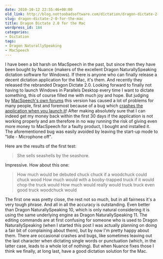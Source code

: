 ```yaml
---
date: 2010-10-12 22:55:46+00:00
old_link: http://blog.nottoobadsoftware.com/dictation/dragon-dictate-2-0-for-the-mac/
slug: dragon-dictate-2-0-for-the-mac
title: Dragon Dictate 2.0 for the Mac
wordpress_id: 184
categories:
- Dictation
tags:
- Dragon NaturallySpeaking
- MacSpeech
---
```


I have been a bit harsh on MacSpeech in the past, but since then they have been bought by Nuance (makers of the excellent Dragon NaturallySpeaking dictation software for Windows). If there is anyone who can finally release a decent dictation application for the Mac, it's them. And recently they released the rebranded Dragon Dictate 2.0. Looking forward to finally not having to launch Windows in Parallels Desktop every time I want to dictate something, this of course filled me with much joy and hope. But judging by [MacSpeech's own forums](http://www.macspeech.com/extensions/forums/topic.php?id=1012#post-4794) this version has caused a lot of problems for many people, first and foremost because of a bug which [crashes the application when you launch it](http://www.macspeech.com/extensions/forums/topic.php?id=1123)! After making absolutely sure that I can indeed get my money back within the first 30 days if the application is not working properly and am therefore in no way running the risk of giving even more money to MacSpeech for a faulty product, I bought and installed it. The aforementioned bug was easily avoided by leaving the start-up mode to "Idle - Microphone off".

<!-- more -->

Here are the results of the first test:

<blockquote>She sells seashells by the seashore.</blockquote>

Impressive. How about this one:

<blockquote>How much would be debuted chuck chuck if a woodchuck could chuck wood
How much would with a booby-trapped truck if it would chop the truck would
How much would really would truck truck even good truck woodchuck would</blockquote>

The first one was pretty close, the rest not so much, but in all fairness it's a very tough phrase. And all in all the accuracy is outstanding. Even better than Dragon NaturallySpeaking 10, which is only natural considering it is using the same underlying engine as Dragon NaturallySpeaking 11. The editing commands are at first confusing for someone who is used to Dragon NaturallySpeaking (when I started this post I was actually planning on doing a fair bit of complaining about them), but by now I'm pretty happy about them. There are occasional crashes and bugs, like sometimes leaving out the last character when dictating single words or punctuation (which, in the latter case, leads to a whole lot of nothing). But when Nuance fixes those I think we finally, at long last, have a good dictation solution for the Mac.
